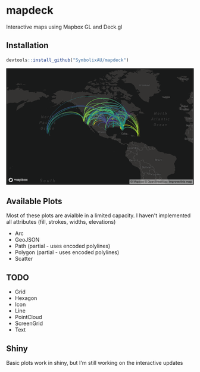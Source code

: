 # mapdeck


Interactive maps using Mapbox GL and Deck.gl

## Installation

```r
devtools::install_github("SymbolixAU/mapdeck")
```

![Arcs](./vignettes/img/arcs.png)

## Available Plots

Most of these plots are avialble in a limited capacity. I haven't implemented all attributes (fill, strokes, widths, elevations)

- Arc
- GeoJSON
- Path (partial - uses encoded polylines)
- Polygon (partial - uses encoded polylines)
- Scatter

## TODO

- Grid
- Hexagon
- Icon
- Line
- PointCloud
- ScreenGrid
- Text

## Shiny

Basic plots work in shiny, but I'm still working on the interactive updates
